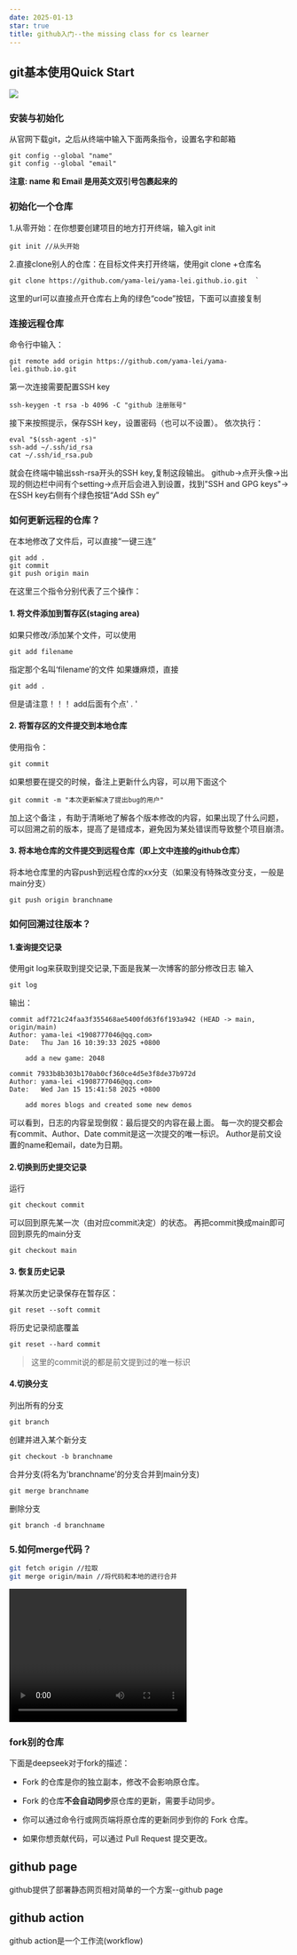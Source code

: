 ```yaml
---
date: 2025-01-13
star: true
title: github入门--the missing class for cs learner
---
```




## git基本使用Quick Start
 ![](https://www.runoob.com/wp-content/uploads/2015/02/git-command.jpg)

 ### 安装与初始化
 从官网下载git，之后从终端中输入下面两条指令，设置名字和邮箱
 ```
 git config --global "name"
 git config --global "email"
 ```
 **注意: name 和 Email 是用英文双引号包裹起来的**
### 初始化一个仓库
1.从零开始：在你想要创建项目的地方打开终端，输入git init
```
git init //从头开始

```

2.直接clone别人的仓库：在目标文件夹打开终端，使用git clone +仓库名
```
git clone https://github.com/yama-lei/yama-lei.github.io.git  `
```
这里的url可以直接点开仓库右上角的绿色“code”按钮，下面可以直接复制

### 连接远程仓库
命令行中输入：
```
git remote add origin https://github.com/yama-lei/yama-lei.github.io.git
```
第一次连接需要配置SSH key
```
ssh-keygen -t rsa -b 4096 -C "github 注册账号"
```
接下来按照提示，保存SSH key，设置密码（也可以不设置）。
依次执行：
```
eval "$(ssh-agent -s)"
ssh-add ~/.ssh/id_rsa
cat ~/.ssh/id_rsa.pub
```
就会在终端中输出ssh-rsa开头的SSH key,复制这段输出。
github->点开头像->出现的侧边栏中间有个setting->点开后会进入到设置，找到"SSH and GPG keys"->在SSH key右侧有个绿色按钮“Add SSh ey”

### 如何更新远程的仓库？
在本地修改了文件后，可以直接“一键三连”
```
git add .
git commit
git push origin main
```
在这里三个指令分别代表了三个操作：
#### 1. 将文件添加到暂存区(staging area)
如果只修改/添加某个文件，可以使用
```
git add filename
```
指定那个名叫‘filename’的文件
如果嫌麻烦，直接
```
git add .
```
但是请注意！！！ add后面有个点' . '
#### 2. 将暂存区的文件提交到本地仓库
使用指令：
```
git commit
```
如果想要在提交的时候，备注上更新什么内容，可以用下面这个
```
git commit -m "本次更新解决了提出bug的用户"
```
加上这个备注 ，有助于清晰地了解各个版本修改的内容，如果出现了什么问题，可以回溯之前的版本，提高了是错成本，避免因为某处错误而导致整个项目崩溃。
#### 3. 将本地仓库的文件提交到远程仓库（即上文中连接的github仓库）
将本地仓库里的内容push到远程仓库的xx分支（如果没有特殊改变分支，一般是main分支）
```
git push origin branchname
```
### 如何回溯过往版本？
#### 1.查询提交记录
使用git log来获取到提交记录,下面是我某一次博客的部分修改日志
输入
```
git log
```
输出：
```
commit adf721c24faa3f355468ae5400fd63f6f193a942 (HEAD -> main, origin/main)
Author: yama-lei <1908777046@qq.com>
Date:   Thu Jan 16 10:39:33 2025 +0800

    add a new game: 2048

commit 7933b8b303b170ab0cf360ce4d5e3f8de37b972d
Author: yama-lei <1908777046@qq.com>
Date:   Wed Jan 15 15:41:58 2025 +0800

    add mores blogs and created some new demos
```
可以看到，日志的内容呈现倒叙：最后提交的内容在最上面。
每一次的提交都会有commit、Author、Date
commit是这一次提交的唯一标识。
Author是前文设置的name和email，date为日期。

#### 2.切换到历史提交记录
运行
```
git checkout commit
```
可以回到原先某一次（由对应commit决定）的状态。
再把commit换成main即可回到原先的main分支
```
git checkout main
```
#### 3. 恢复历史记录
将某次历史记录保存在暂存区：
```
git reset --soft commit
```
将历史记录彻底覆盖
```
git reset --hard commit
```
> 这里的commit说的都是前文提到过的唯一标识

#### 4.切换分支
列出所有的分支
```
git branch
```
创建并进入某个新分支
```
git checkout -b branchname
```
合并分支(将名为'branchname'的分支合并到main分支)
```
git merge branchname
```
删除分支
```
git branch -d branchname
```

### 5.如何merge代码？

```bash
git fetch origin //拉取
git merge origin/main //将代码和本地的进行合并
```

<video width="320" height="240" controls>
  <source src="https://yamapicgo.oss-cn-nanjing.aliyuncs.com/picgoImage/202503011711518.mp4" type="video/mp4">
</video>



### fork别的仓库

下面是deepseek对于fork的描述：

-   Fork 的仓库是你的独立副本，修改不会影响原仓库。

-   Fork 的仓库**不会自动同步**原仓库的更新，需要手动同步。
-   你可以通过命令行或网页端将原仓库的更新同步到你的 Fork 仓库。
-   如果你想贡献代码，可以通过 Pull Request 提交更改。

## github page

github提供了部署静态网页相对简单的一个方案--github page

## github action

github action是一个工作流(workflow)
